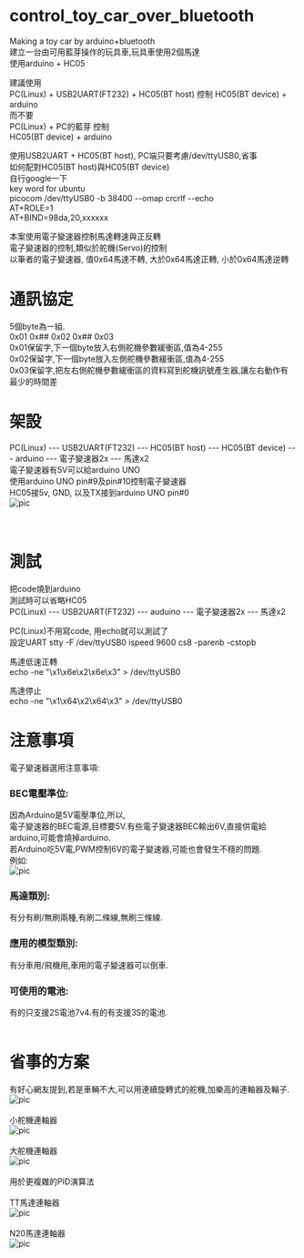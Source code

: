 # control_toy_car_over_bluetooth
Making a toy car by arduino+bluetooth  
建立一台由可用藍芽操作的玩具車,玩具車使用2個馬達  
使用arduino + HC05

建議使用  
PC(Linux) + USB2UART(FT232) + HC05(BT host) 控制 
HC05(BT device) + arduino  
而不要  
PC(Linux) + PC的藍芽 控制  
HC05(BT device) + arduino  

使用USB2UART + HC05(BT host), PC端只要考慮/dev/ttyUSB0,省事  
如何配對HC05(BT host)與HC05(BT device)  
自行google一下  
key word for ubuntu  
picocom /dev/ttyUSB0 -b 38400 --omap crcrlf --echo  
AT+ROLE=1  
AT+BIND=98da,20,xxxxxx  

本案使用電子變速器控制馬達轉速與正反轉    
電子變速器的控制,類似於舵機(Servo)的控制  
以筆者的電子變速器, 值0x64馬達不轉, 大於0x64馬達正轉, 小於0x64馬達逆轉  

# 通訊協定
5個byte為一組.  
0x01 0x## 0x02 0x## 0x03  
0x01保留字,下一個byte放入右側舵機參數緩衝區,值為4-255  
0x02保留字,下一個byte放入左側舵機參數緩衝區,值為4-255  
0x03保留字,把左右側舵機參數緩衝區的資料寫到舵機訊號產生器,讓左右動作有最少的時間差

# 架設
PC(Linux) --- USB2UART(FT232) --- HC05(BT host) --- HC05(BT device) --- arduino  --- 電子變速器2x --- 馬達x2  
電子變速器有5V可以給arduino UNO  
使用arduino UNO pin#9及pin#10控制電子變速器  
HC05接5v, GND, 以及TX接到arduino UNO pin#0  
![pic](pic/pic1.jpg)<br>
<br>
<br>
# 測試  
把code燒到arduino  
測試時可以省略HC05  
PC(Linux) --- USB2UART(FT232) --- auduino --- 電子變速器2x --- 馬達x2  

PC(Linux)不用寫code, 用echo就可以測試了  
設定UART
stty -F /dev/ttyUSB0 ispeed 9600 cs8 -parenb -cstopb  

馬達低速正轉  
echo -ne "\x1\x6e\x2\x6e\x3" > /dev/ttyUSB0  

馬達停止  
echo -ne "\x1\x64\x2\x64\x3" > /dev/ttyUSB0  
# 注意事項
電子變速器選用注意事項:  
### BEC電壓準位:  
因為Arduino是5V電壓準位,所以,  
電子變速器的BEC電源,目標要5V.有些電子變速器BEC輸出6V,直接供電給arduino,可能會燒掉arduino.  
若Arduino吃5V電,PWM控制6V的電子變速器,可能也會發生不穩的問題.  
例如:  
![pic](pic/sample.png)<br>
### 馬達類別: 
有分有刷/無刷兩種,有刷二條線,無刷三條線.  
### 應用的模型類別: 
有分車用/飛機用,車用的電子變速器可以倒車.  
### 可使用的電池: 
有的只支援2S電池7v4.有的有支援3S的電池.  
<br>
# 省事的方案
有好心網友提到,若是車輛不大,可以用連續旋轉式的舵機,加樂高的連軸器及輪子.<br>
![pic](pic/lego_wheel.jpg)<br>
<br>
小舵機連軸器<br>
![pic](pic/sg90.jpg)<br>
<br>
大舵機連軸器<br>
![pic](pic/mg995.jpg)<br>
<br>
用於更複雜的PID演算法<br>
<br>
TT馬達連軸器<br>
![pic](pic/tt.jpg)<br>
<br>
N20馬達連軸器<br>
![pic](pic/n20.jpg)<br>


